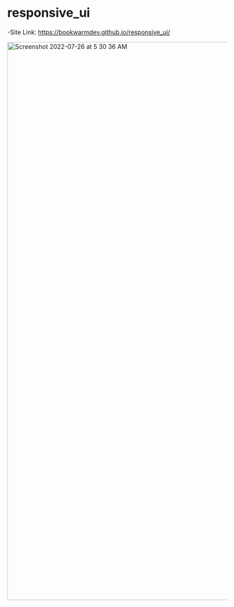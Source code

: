# responsive_ui
-Site Link: https://bookwarmdev.github.io/responsive_ui/

<img width="1280" alt="Screenshot 2022-07-26 at 5 30 36 AM" src="https://user-images.githubusercontent.com/65780663/180923077-7b6304f1-fb0a-43b3-aaff-246f272ace87.png">
